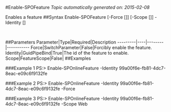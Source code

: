 #Enable-SPOFeature
*Topic automatically generated on: 2015-02-08*

Enables a feature
##Syntax
    Enable-SPOFeature [-Force [<SwitchParameter>]] [-Scope [<FeatureScope>]] -Identity [<GuidPipeBind>]

&nbsp;

##Parameters
Parameter|Type|Required|Description
---------|----|--------|-----------
Force|SwitchParameter|False|Forcibly enable the feature.
Identity|GuidPipeBind|True|The id of the feature to enable.
Scope|FeatureScope|False|
##Examples

###Example 1
    PS:> Enable-SPOnlineFeature -Identity 99a00f6e-fb81-4dc7-8eac-e09c6f9132fe


###Example 2
    PS:> Enable-SPOnlineFeature -Identity 99a00f6e-fb81-4dc7-8eac-e09c6f9132fe -Force


###Example 3
    PS:> Enable-SPOnlineFeature -Identity 99a00f6e-fb81-4dc7-8eac-e09c6f9132fe -Scope Web

